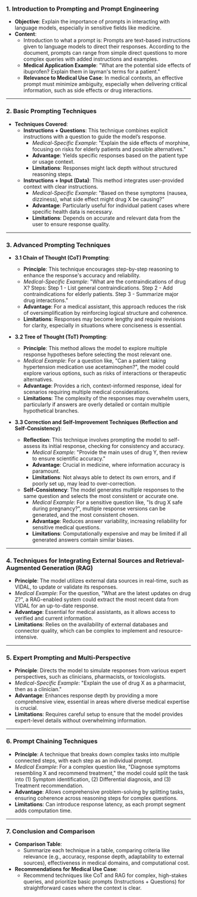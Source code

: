 ### 1. **Introduction to Prompting and Prompt Engineering**
   - **Objective**: Explain the importance of prompts in interacting with language models, especially in sensitive fields like medicine.
   - **Content**:
     - Introduction to what a prompt is: Prompts are text-based instructions given to language models to direct their responses. According to the document, prompts can range from simple direct questions to more complex queries with added instructions and examples.
     - **Medical Application Example**: "What are the potential side effects of ibuprofen? Explain them in layman's terms for a patient."
     - **Relevance to Medical Use Case**: In medical contexts, an effective prompt must minimize ambiguity, especially when delivering critical information, such as side effects or drug interactions.
 
---
 
### 2. **Basic Prompting Techniques**
   - **Techniques Covered**:
     - **Instructions + Questions**: This technique combines explicit instructions with a question to guide the model’s response.
       - *Medical-Specific Example*: "Explain the side effects of morphine, focusing on risks for elderly patients and possible alternatives."
       - **Advantage**: Yields specific responses based on the patient type or usage context.
       - **Limitations**: Responses might lack depth without structured reasoning steps.
     - **Instructions + Input (Data)**: This method integrates user-provided context with clear instructions.
       - *Medical-Specific Example*: "Based on these symptoms (nausea, dizziness), what side effect might drug X be causing?"
       - **Advantage**: Particularly useful for individual patient cases where specific health data is necessary.
       - **Limitations**: Depends on accurate and relevant data from the user to ensure response quality.
 
---
 
### 3. **Advanced Prompting Techniques**
   - **3.1 Chain of Thought (CoT) Prompting**: 
     - **Principle**: This technique encourages step-by-step reasoning to enhance the response's accuracy and reliability.
     - *Medical-Specific Example*: "What are the contraindications of drug X? Steps: Step 1 - List general contraindications. Step 2 - Add contraindications for elderly patients. Step 3 - Summarize major drug interactions."
     - **Advantage**: For a medical assistant, this approach reduces the risk of oversimplification by reinforcing logical structure and coherence.
     - **Limitations**: Responses may become lengthy and require revisions for clarity, especially in situations where conciseness is essential.
   - **3.2 Tree of Thought (ToT) Prompting**:
     - **Principle**: This method allows the model to explore multiple response hypotheses before selecting the most relevant one.
     - *Medical Example*: For a question like, "Can a patient taking hypertension medication use acetaminophen?", the model could explore various options, such as risks of interactions or therapeutic alternatives.
     - **Advantage**: Provides a rich, context-informed response, ideal for scenarios requiring multiple medical considerations.
     - **Limitations**: The complexity of the responses may overwhelm users, particularly if answers are overly detailed or contain multiple hypothetical branches.
 
   - **3.3 Correction and Self-Improvement Techniques (Reflection and Self-Consistency)**:
     - **Reflection**: This technique involves prompting the model to self-assess its initial response, checking for consistency and accuracy.
       - *Medical Example*: "Provide the main uses of drug Y, then review to ensure scientific accuracy."
       - **Advantage**: Crucial in medicine, where information accuracy is paramount.
       - **Limitations**: Not always able to detect its own errors, and if poorly set up, may lead to over-correction.
     - **Self-Consistency**: The model generates multiple responses to the same question and selects the most consistent or accurate one.
       - *Medical Example*: For a sensitive question like, "Is drug X safe during pregnancy?", multiple response versions can be generated, and the most consistent chosen.
       - **Advantage**: Reduces answer variability, increasing reliability for sensitive medical questions.
       - **Limitations**: Computationally expensive and may be limited if all generated answers contain similar biases.
 
---
 
### 4. **Techniques for Integrating External Sources and Retrieval-Augmented Generation (RAG)**
   - **Principle**: The model utilizes external data sources in real-time, such as VIDAL, to update or validate its responses.
   - *Medical Example*: For the question, "What are the latest updates on drug Z?", a RAG-enabled system could extract the most recent data from VIDAL for an up-to-date response.
   - **Advantage**: Essential for medical assistants, as it allows access to verified and current information.
   - **Limitations**: Relies on the availability of external databases and connector quality, which can be complex to implement and resource-intensive.
 
---
 
### 5. **Expert Prompting and Multi-Perspective**
   - **Principle**: Directs the model to simulate responses from various expert perspectives, such as clinicians, pharmacists, or toxicologists.
   - *Medical-Specific Example*: "Explain the use of drug X as a pharmacist, then as a clinician."
   - **Advantage**: Enhances response depth by providing a more comprehensive view, essential in areas where diverse medical expertise is crucial.
   - **Limitations**: Requires careful setup to ensure that the model provides expert-level details without overwhelming information.
 
---
 
### 6. **Prompt Chaining Techniques**
   - **Principle**: A technique that breaks down complex tasks into multiple connected steps, with each step as an individual prompt.
   - *Medical Example*: For a complex question like, "Diagnose symptoms resembling X and recommend treatment," the model could split the task into (1) Symptom identification, (2) Differential diagnosis, and (3) Treatment recommendation.
   - **Advantage**: Allows comprehensive problem-solving by splitting tasks, ensuring coherence across reasoning steps for complex questions.
   - **Limitations**: Can introduce response latency, as each prompt segment adds computation time.
 
---
 
### 7. **Conclusion and Comparison**
   - **Comparison Table**:
     - Summarize each technique in a table, comparing criteria like relevance (e.g., accuracy, response depth, adaptability to external sources), effectiveness in medical domains, and computational cost.
   - **Recommendations for Medical Use Case**:
     - Recommend techniques like CoT and RAG for complex, high-stakes queries, and prioritize basic prompts (Instructions + Questions) for straightforward cases where the context is clear.
 
